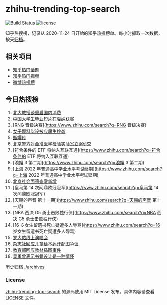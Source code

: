 # zhihu-trending-top-search

[![Build Status](https://github.com/justjavac/zhihu-trending-top-search/workflows/ci/badge.svg?branch=main)](https://github.com/justjavac/zhihu-trending-top-search/actions)
[![license](https://img.shields.io/github/license/justjavac/zhihu-trending-top-search)](https://github.com/justjavac/zhihu-trending-top-search/blob/main/LICENSE)

知乎热搜榜，记录从 2020-11-24 日开始的知乎热搜榜单。每小时抓取一次数据，按天[归档](./archives)。

## 相关项目

- [知乎热门话题](https://github.com/justjavac/zhihu-trending-hot-questions)
- [知乎热门视频](https://github.com/justjavac/zhihu-trending-hot-video)
- [微博热搜榜](https://github.com/justjavac/weibo-trending-hot-search)

## 今日热搜榜

<!-- BEGIN -->
<!-- 最后更新时间 Sun May 29 2022 08:56:22 GMT+0800 (China Standard Time) -->

1. [北大教授谈重启国内消费](https://www.zhihu.com/search?q=北大教授谈重启国内消费)
1. [中国大学生毕业短片在戛纳获奖](https://www.zhihu.com/search?q=中国大学生毕业短片在戛纳获奖)
1. [RNG 晋级决赛](https://www.zhihu.com/search?q=RNG 晋级决赛)
1. [女子爆料毕设被应届生抄袭](https://www.zhihu.com/search?q=女子爆料毕设被应届生抄袭)
1. [甄嬛传](https://www.zhihu.com/search?q=甄嬛传)
1. [北京警方对金准医学检验实验室立案侦查](https://www.zhihu.com/search?q=北京警方对金准医学检验实验室立案侦查)
1. [符合条件的 ETF 将纳入互联互通](https://www.zhihu.com/search?q=符合条件的 ETF 将纳入互联互通)
1. [浪姐 3 第二期](https://www.zhihu.com/search?q=浪姐 3 第二期)
1. [上海 2022 年普通高中学业水平考试延期](https://www.zhihu.com/search?q=上海 2022 年普通高中学业水平考试延期)
1. [北京社会面筛查零新增](https://www.zhihu.com/search?q=北京社会面筛查零新增)
1. [皇马第 14 次问鼎欧冠冠军](https://www.zhihu.com/search?q=皇马第 14 次问鼎欧冠冠军)
1. [天赐的声音 第十一期](https://www.zhihu.com/search?q=天赐的声音 第十一期)
1. [NBA 西决 G5 勇士击败独行侠](https://www.zhihu.com/search?q=NBA 西决 G5 勇士击败独行侠)
1. [16 岁女生留遗书死亡疑遭多人辱骂](https://www.zhihu.com/search?q=16 岁女生留遗书死亡疑遭多人辱骂)
1. [罗大佑线上演唱会](https://www.zhihu.com/search?q=罗大佑线上演唱会)
1. [杂志社回应儿童绘本舔汗配图争议](https://www.zhihu.com/search?q=杂志社回应儿童绘本舔汗配图争议)
1. [教育部回应教材插图事件](https://www.zhihu.com/search?q=教育部回应教材插图事件)
1. [吴勇曾表示书籍设计是一种情怀](https://www.zhihu.com/search?q=吴勇曾表示书籍设计是一种情怀)

<!-- END -->

历史归档 [./archives](./archives)

### License

[zhihu-trending-top-search](https://github.com/justjavac/zhihu-trending-top-search)
的源码使用 MIT License 发布。具体内容请查看 [LICENSE](./LICENSE) 文件。
